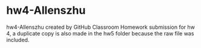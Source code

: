 # hw4-Allenszhu
hw4-Allenszhu created by GitHub Classroom
Homework submission for hw 4, a duplicate copy is also made in the hw5 folder because the raw file was included.
